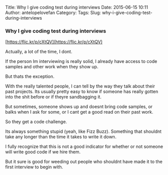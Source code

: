 Title: Why I give coding test during interviews
Date: 2015-06-15 10:11
Author: antelopelovefan
Category: 
Tags: 
Slug: why-i-give-coding-test-during-interviews

### Why I give coding test during interviews

[https://flic.kr/p/cXtQV](https://flic.kr/p/cXtQV)

Actually, a lot of the time, I dont.

If the person Im interviewing is really solid, I already have access to code samples and other work when they show up.

But thats the exception.

With the really talented people, I can tell by the way they talk about their past projects. Its usually pretty easy to know if someone has really gotten into the shit before or if theyre sandbagging it.

But sometimes, someone shows up and doesnt bring code samples, or balks when I ask for some, or I cant get a good read on their past work.

So they get a code challenge.

Its always something stupid (yeah, like Fizz Buzz). Something that shouldnt take any longer than the time it takes to write it down.

I fully recognize that this is not a good indicator for whether or not someone will write good code if we hire them.

But it sure is good for weeding out people who shouldnt have made it to the first interview to begin with.

